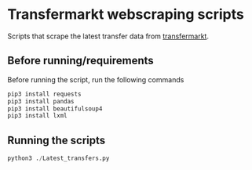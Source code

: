 # Transfermarkt webscraping scripts
Scripts that scrape the latest transfer data from [transfermarkt](transfermarkt.com). 

## Before running/requirements
Before running the script, run the following commands
``` python
pip3 install requests
pip3 install pandas
pip3 install beautifulsoup4
pip3 install lxml
```

## Running the scripts
``` python
python3 ./Latest_transfers.py 
```